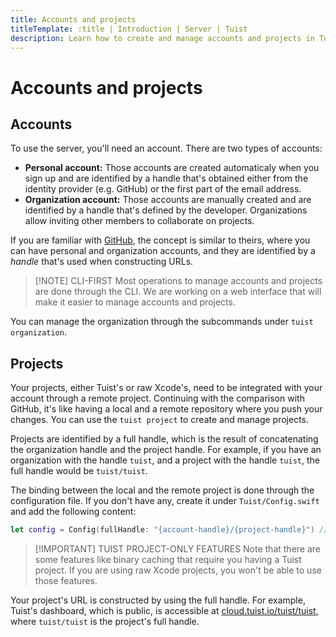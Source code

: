 ```yaml
---
title: Accounts and projects
titleTemplate: :title | Introduction | Server | Tuist
description: Learn how to create and manage accounts and projects in Tuist.
---
```


<h1 id="accounts-and-projects">Accounts and projects</h1>

<h2 id="accounts">Accounts</h2>

To use the server, you'll need an account. There are two types of accounts:

- **Personal account:** Those accounts are created automaticaly when you sign up and are identified by a handle that's obtained either from the identity provider (e.g. GitHub) or the first part of the email address.
- **Organization account:** Those accounts are manually created and are identified by a handle that's defined by the developer. Organizations allow inviting other members to collaborate on projects.

If you are familiar with [GitHub](https://github.com), the concept is similar to theirs, where you can have personal and organization accounts, and they are identified by a _handle_ that's used when constructing URLs.

> [!NOTE] CLI-FIRST
> Most operations to manage accounts and projects are done through the CLI. We are working on a web interface that will make it easier to manage accounts and projects.

You can manage the organization through the subcommands under <LocalizedLink href="/cli/organization">`tuist organization`</LocalizedLink>.

<h2 id="projects">Projects</h2>

Your projects, either Tuist's or raw Xcode's, need to be integrated with your account through a remote project. Continuing with the comparison with GitHub, it's like having a local and a remote repository where you push your changes. You can use the <LocalizedLink href="/cli/project">`tuist project`</LocalizedLink> to create and manage projects.

Projects are identified by a full handle, which is the result of concatenating the organization handle and the project handle. For example, if you have an organization with the handle `tuist`, and a project with the handle `tuist`, the full handle would be `tuist/tuist`.

The binding between the local and the remote project is done through the configuration file. If you don't have any, create it under `Tuist/Config.swift` and add the following content:

```swift
let config = Config(fullHandle: "{account-handle}/{project-handle}") // e.g. tuist/tuist
```

> [!IMPORTANT] TUIST PROJECT-ONLY FEATURES
> Note that there are some features like <LocalizedLink href="/guides/develop/build/cache">binary caching</LocalizedLink> that require you having a Tuist project. If you are using raw Xcode projects, you won't be able to use those features.

Your project's URL is constructed by using the full handle. For example, Tuist's dashboard, which is public, is accessible at [cloud.tuist.io/tuist/tuist](https://cloud.tuist.io/tuist/tuist), where `tuist/tuist` is the project's full handle.
